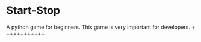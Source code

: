 # Start-Stop
A python game for beginners. This game is very important for developers.
+
+++++++++++
